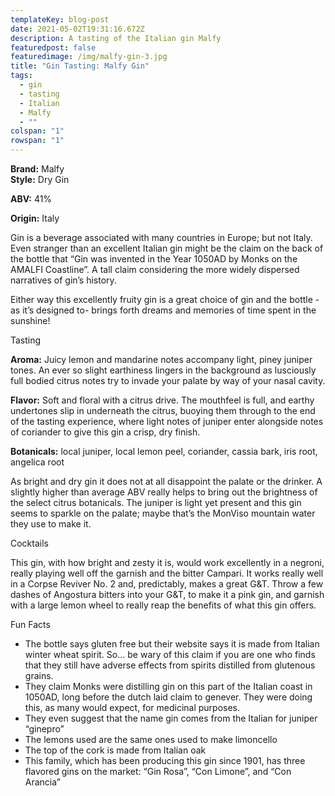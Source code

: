 ```yaml
---
templateKey: blog-post
date: 2021-05-02T19:31:16.672Z
description: A tasting of the Italian gin Malfy
featuredpost: false
featuredimage: /img/malfy-gin-3.jpg
title: "Gin Tasting: Malfy Gin"
tags:
  - gin
  - tasting
  - Italian
  - Malfy
  - ""
colspan: "1"
rowspan: "1"
---
```



**Brand:** Malfy\
**Style:** Dry Gin

**ABV:** 41%

**Origin:** Italy



Gin is a beverage associated with many countries in Europe; but not Italy. Even stranger than an excellent Italian gin might be the claim on the back of the bottle that “Gin was invented in the Year 1050AD by Monks on the AMALFI Coastline”. A tall claim considering the more widely dispersed narratives of gin’s history.



Either way this excellently fruity gin is a great choice of gin and the bottle -as it’s designed to- brings forth dreams and memories of time spent in the sunshine!



Tasting



**Aroma:** Juicy lemon and mandarine notes accompany light, piney juniper tones. An ever so slight earthiness lingers in the background as lusciously full bodied citrus notes try to invade your palate by way of your nasal cavity.



**Flavor:** Soft and floral with a citrus drive. The mouthfeel is full, and earthy undertones slip in underneath the citrus, buoying them through to the end of the tasting experience, where light notes of juniper enter alongside notes of coriander to give this gin a crisp, dry finish.



**Botanicals:** local juniper, local lemon peel, coriander, cassia bark, iris root, angelica root



As bright and dry gin it does not at all disappoint the palate or the drinker. A slightly higher than average ABV really helps to bring out the brightness of the select citrus botanicals. The juniper is light yet present and this gin seems to sparkle on the palate; maybe that’s the MonViso mountain water they use to make it.



Cocktails



This gin, with how bright and zesty it is, would work excellently in a negroni, really playing well off the garnish and the bitter Campari. It works really well in a Corpse Reviver No. 2 and, predictably, makes a great G&T. Throw a few dashes of Angostura bitters into your G&T, to make it a pink gin, and garnish with a large lemon wheel to really reap the benefits of what this gin offers.







Fun Facts



* The bottle says gluten free but their website says it is made from Italian winter wheat spirit. So… be wary of this claim if you are one who finds that they still have adverse effects from spirits distilled from glutenous grains.
* They claim Monks were distilling gin on this part of the Italian coast in 1050AD, long before the dutch laid claim to genever. They were doing this, as many would expect, for medicinal purposes.
* They even suggest that the name gin comes from the Italian for juniper “ginepro”
* The lemons used are the same ones used to make limoncello
* The top of the cork is made from Italian oak
* This family, which has been producing this gin since 1901, has three flavored gins on the market: “Gin Rosa”, “Con Limone”, and “Con Arancia”